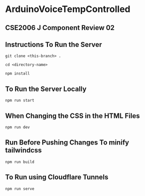 # ArduinoVoiceTempControlled
## CSE2006 J Component Review 02

## Instructions To Run the Server

```
git clone <this-branch> .
```
```
cd <directory-name>
```
```
npm install
```

## To Run the Server Locally
```
npm run start
```

## When Changing the CSS in the HTML Files
```
npm run dev
```

## Run Before Pushing Changes To minify tailwindcss
```
npm run build
```

## To Run using Cloudflare Tunnels 
```
npm run serve
```
